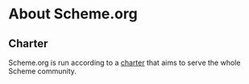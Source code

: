 # About Scheme.org

## Charter

Scheme.org is run according to a [charter](/charter/) that aims to
serve the whole Scheme community.
